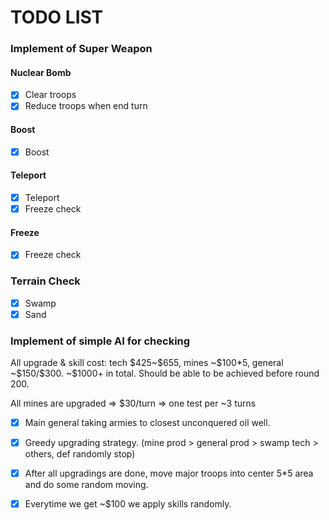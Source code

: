 # TODO LIST

### Implement of Super Weapon

#### Nuclear Bomb

- [x] Clear troops
- [x] Reduce troops when end turn

#### Boost

- [x] Boost

#### Teleport

- [x] Teleport
- [x] Freeze check

#### Freeze

- [x] Freeze check

### Terrain Check

- [x] Swamp
- [x] Sand

### Implement of simple AI for checking

All upgrade & skill cost: tech \$425~\$655, mines ~\$100*5, general ~\$150/\$300. ~\$1000+ in total. Should be able to be achieved before round 200.

All mines are upgraded => $30/turn => one test per ~3 turns

- [x] Main general taking armies to closest unconquered oil well.
- [x] Greedy upgrading strategy. (mine prod > general prod > swamp tech > others, def randomly stop)
- [x] After all upgradings are done, move major troops into center 5*5 area and do some random moving.
- [x] Everytime we get ~\$100 we apply skills randomly.

